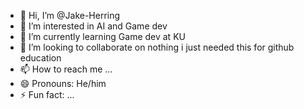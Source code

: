 - 👋 Hi, I’m @Jake-Herring
- 👀 I’m interested in AI and Game dev
- 🌱 I’m currently learning Game dev at KU
- 💞️ I’m looking to collaborate on nothing i just needed this for github education
- 📫 How to reach me ...
- 😄 Pronouns: He/him
- ⚡ Fun fact: ...

<!---
Jake-Herring/Jake-Herring is a ✨ special ✨ repository because its `README.md` (this file) appears on your GitHub profile.
You can click the Preview link to take a look at your changes.
--->
